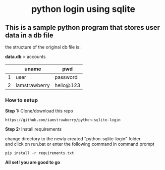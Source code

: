 <h1 align='center'>python login using sqlite</h1>
<h2>This is a sample python program that stores user data in a db file</h3>
<p>the structure of the original db file is:</p>
<p><b>data.db</b> > accounts</p>

|   | uname         | pwd       |
|---|---------------|-----------|
| 1 | user          | password  |
| 2 | iamstrawberry | hello@123 |

<h3>How to setup</h3>
<p><b>Step 1:</b> Clone/download this repo</p>

    https://github.com/iamstrawberry/python-sqlite-login
    
<p><b>Step 2:</b> Install requirements</p>
<p>change directory to  the newly created "python-sqlite-login" folder<br>
and click on run.bat or enter the following command in command prompt</p>

    pip install -r requirements.txt

<p><b>All set! you are good to go</b><p>
